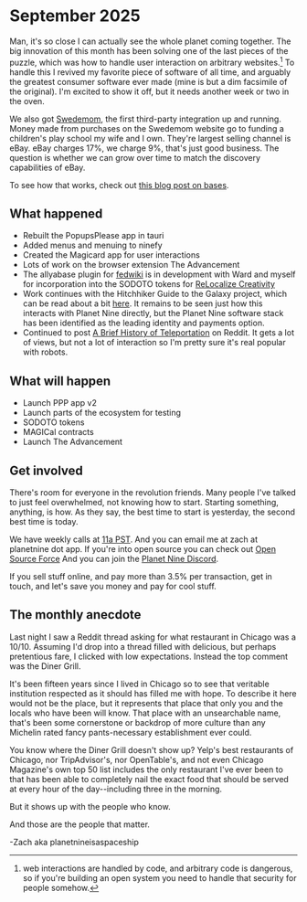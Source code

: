 # September 2025

Man, it's so close I can actually see the whole planet coming together. 
The big innovation of this month has been solving one of the last pieces of the puzzle, which was how to handle user interaction on arbitrary websites.[^1]
To handle this I revived my favorite piece of software of all time, and arguably the greatest consumer software ever made (mine is but a dim facsimile of the original). 
I'm excited to show it off, but it needs another week or two in the oven. 

We also got [Swedemom][swedemom], the first third-party integration up and running.
Money made from purchases on the Swedemom website go to funding a children's play school my wife and I own. 
They're largest selling channel is eBay.
eBay charges 17%, we charge 9%, that's just good business.
The question is whether we can grow over time to match the discovery capabilities of eBay. 

To see how that works, check out [this blog post on bases][bases].

## What happened

* Rebuilt the PopupsPlease app in tauri 
* Added menus and menuing to ninefy
* Created the Magicard app for user interactions
* Lots of work on the browser extension The Advancement
* The allyabase plugin for [fedwiki][fedwiki] is in development with Ward and myself for incorporation into the SODOTO tokens for [ReLocalize Creativity][sodoto]
* Work continues with the Hitchhiker Guide to the Galaxy project, which can be read about a bit [here][hitchhiker's]. It remains to be seen just how this interacts with Planet Nine directly, but the Planet Nine software stack has been identified as the leading identity and payments option.
* Continued to post [A Brief History of Teleportation][hfy] on Reddit. It gets a lot of views, but not a lot of interaction so I'm pretty sure it's real popular with robots. 

## What will happen

* Launch PPP app v2
* Launch parts of the ecosystem for testing
* SODOTO tokens
* MAGICal contracts
* Launch The Advancement

## Get involved

There's room for everyone in the revolution friends.
Many people I've talked to just feel overwhelmed, not knowing how to start.
Starting something, anything, is how.
As they say, the best time to start is yesterday, the second best time is today. 

We have weekly calls at [11a PST][calls]. 
And you can email me at zach at planetnine dot app.
If you're into open source you can check out [Open Source Force][opensourceforce]
And you can join the [Planet Nine Discord][discord].

If you sell stuff online, and pay more than 3.5% per transaction, get in touch, and let's save you money and pay for cool stuff.

## The monthly anecdote

Last night I saw a Reddit thread asking for what restaurant in Chicago was a 10/10.
Assuming I'd drop into a thread filled with delicious, but perhaps pretentious fare, I clicked with low expectations.
Instead the top comment was the Diner Grill.

It's been fifteen years since I lived in Chicago so to see that veritable institution respected as it should has filled me with hope. 
To describe it here would not be the place, but it represents that place that only you and the locals who have been will know.
That place with an unsearchable name, that's been some cornerstone or backdrop of more culture than any Michelin rated fancy pants-necessary establishment ever could.

You know where the Diner Grill doesn't show up?
Yelp's best restaurants of Chicago, nor TripAdvisor's, nor OpenTable's, and not even Chicago Magazine's own top 50 list includes the only restaurant I've ever been to that has been able to completely nail the exact food that should be served at every hour of the day--including three in the morning.

But it shows up with the people who know.

And those are the people that matter.

  -Zach aka planetnineisaspaceship

[planet nine]: https://wiki.planetnineisaspaceship.com 
[peaceloveandredistribution]: https://peaceloveandredistribution.com
[teleportation]: https://github.com/planet-nine-app/teleportation
[allyabase]: https://github.com/planet-nine-app/allyabase
[fedwiki]: https://github.com/fedwiki
[sodoto]: https://relocalizecreativity.net/view/welcome-visitors/view/relocalize-creativity-explained/view/sodoto
[bases]: https://opensource-force.github.io/osf-blog/posts/back-to-base-ics/
[hitchhiker's]: https://hitchhikers.earth/view/welcome-visitors/view/hitchhikers-manifesto
[the-nullary]: https://github.com/planet-nine-app/the-nullary
[calls]: http://wiki.planetnineisaspaceship.com/view/welcome-visitors/view/weekly-calls
[opensourceforce]: https://opensourceforce.net
[discord]: https://discord.gg/jdBWhY7Jpk
[hfy]: https://www.reddit.com/r/HFY/comments/1lcqzhq/a_brief_history_of_teleportation_part_1/
[swedemom]: https://www.swedemom.com

[^1]: web interactions are handled by code, and arbitrary code is dangerous, so if you're building an open system you need to handle that security for people somehow. 
